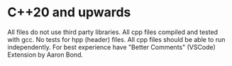 # C++20 and upwards

All files do not use third party libraries.
All cpp files compiled and tested with gcc.
No tests for hpp (header) files.
All cpp files should be able to run independently.
For best experience have "Better Comments" (VSCode) Extension by Aaron Bond.
